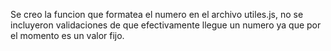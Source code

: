 Se creo la funcion que formatea el numero en el archivo utiles.js, no se incluyeron validaciones de que efectivamente llegue un numero ya que por el momento es un valor fijo.